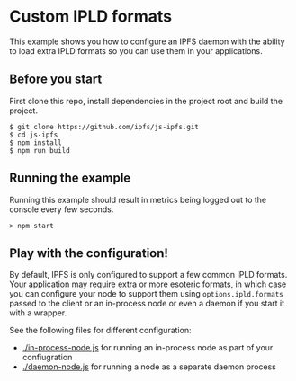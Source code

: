 # Custom IPLD formats

This example shows you how to configure an IPFS daemon with the ability to load extra IPLD formats so you can use them in your applications.

## Before you start

First clone this repo, install dependencies in the project root and build the project.

```console
$ git clone https://github.com/ipfs/js-ipfs.git
$ cd js-ipfs
$ npm install
$ npm run build
```

## Running the example

Running this example should result in metrics being logged out to the console every few seconds.

```
> npm start
```

## Play with the configuration!

By default, IPFS is only configured to support a few common IPLD formats. Your application may require extra or more esoteric formats, in which case you can configure your node to support them using `options.ipld.formats` passed to the client or an in-process node or even a daemon if you start it with a wrapper.

See the following files for different configuration:

* [./in-process-node.js](./in-process-node.js) for running an in-process node as part of your confiugration
* [./daemon-node.js](./daemon-node.js) for running a node as a separate daemon process
